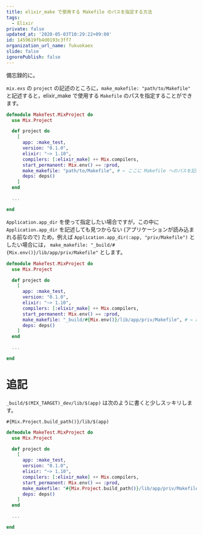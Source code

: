 ```yaml
---
title: elixir_make で使用する Makefile のパスを指定する方法
tags:
  - Elixir
private: false
updated_at: '2020-05-03T10:29:22+09:00'
id: 1459619fb4d0193c3ff7
organization_url_name: fukuokaex
slide: false
ignorePublish: false
---
```

備忘録的に。

`mix.exs` の `project` の記述のところに，`make_makefile: "path/to/Makefile"` と記述すると，elixir_make で使用する `Makefile` のパスを指定することができます。

```elixir:mix.exs
defmodule MakeTest.MixProject do
  use Mix.Project

  def project do
    [
      app: :make_test,
      version: "0.1.0",
      elixir: "~> 1.10",
      compilers: [:elixir_make] ++ Mix.compilers,
      start_permanent: Mix.env() == :prod,
      make_makefile: "path/to/Makefile", # ← ここに Makefile へのパスを記述する
      deps: deps()
    ]
  end

  ...

end
```

`Application.app_dir` を使って指定したい場合ですが，この中に `Application.app_dir` を記述しても見つからない (アプリケーションが読み込まれる前なので) ため，例えば `Application.app_dir(:app, "priv/Makefile")` としたい場合には， `make_makefile: "_build/#{Mix.env()}/lib/app/priv/Makefile"` とします。

```elixir:mix.exs
defmodule MakeTest.MixProject do
  use Mix.Project

  def project do
    [
      app: :make_test,
      version: "0.1.0",
      elixir: "~> 1.10",
      compilers: [:elixir_make] ++ Mix.compilers,
      start_permanent: Mix.env() == :prod,
      make_makefile: "_build/#{Mix.env()}/lib/app/priv/Makefile", # ← app にアプリケーション名を入れる
      deps: deps()
    ]
  end

  ...

end
```

# 追記

`_build/$(MIX_TARGET)_dev/lib/$(app)` は次のように書くと少しスッキリします。

`#{Mix.Project.build_path()}/lib/$(app)`

```elixir:mix.exs
defmodule MakeTest.MixProject do
  use Mix.Project

  def project do
    [
      app: :make_test,
      version: "0.1.0",
      elixir: "~> 1.10",
      compilers: [:elixir_make] ++ Mix.compilers,
      start_permanent: Mix.env() == :prod,
      make_makefile: "#{Mix.Project.build_path()}/lib/app/priv/Makefile", # ← app にアプリケーション名を入れる
      deps: deps()
    ]
  end

  ...

end
```
